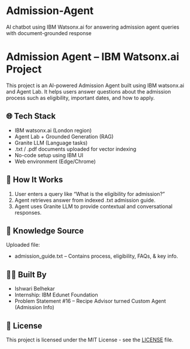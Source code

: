 # Admission-Agent
AI chatbot using IBM Watsonx.ai for answering admission agent queries with document-grounded response

# Admission Agent – IBM Watsonx.ai Project

This project is an AI-powered Admission Agent built using IBM watsonx.ai and Agent Lab. It helps users answer questions about the admission process such as eligibility, important dates, and how to apply.

## 🌐 Tech Stack

- IBM watsonx.ai (London region)
- Agent Lab + Grounded Generation (RAG)
- Granite LLM (Language tasks)
- .txt / .pdf documents uploaded for vector indexing
- No-code setup using IBM UI
- Web environment (Edge/Chrome)

## 🔧 How It Works

1. User enters a query like “What is the eligibility for admission?”
2. Agent retrieves answer from indexed .txt admission guide.
3. Agent uses Granite LLM to provide contextual and conversational responses.

## 📄 Knowledge Source

Uploaded file:
- admission_guide.txt – Contains process, eligibility, FAQs, & key info.

## 👩‍💻 Built By
- Ishwari Belhekar
- Internship: IBM Edunet Foundation
- Problem Statement #16 – Recipe Advisor turned Custom Agent (Admission Info)


## 📜 License

This project is licensed under the MIT License - see the [LICENSE](LICENSE) file.
